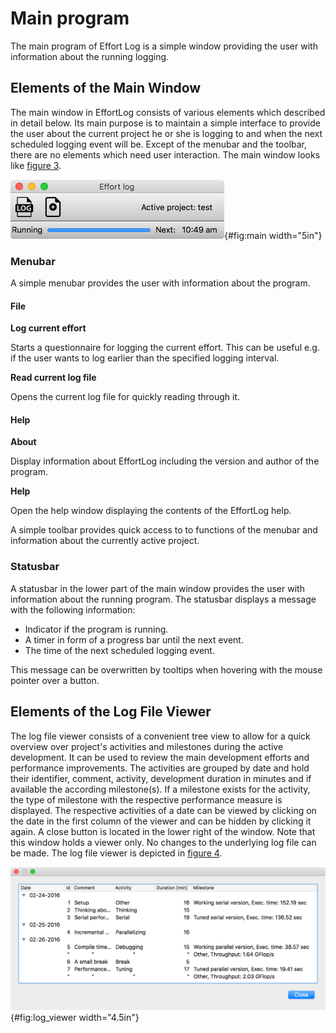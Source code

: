 <!--
  Copyright (c) 2015-2019 by IT Center, RWTH Aachen University

  This file is part of EffortLog, a tool for collecting software
  development effort.

  EffortLog is free software: you can redistribute it and/or modify
  it under the terms of the GNU General Public License as published by
  the Free Software Foundation, either version 3 of the License, or
  (at your option) any later version.

  EffortLog is distributed in the hope that it will be useful,
  but WITHOUT ANY WARRANTY; without even the implied warranty of
  MERCHANTABILITY or FITNESS FOR A PARTICULAR PURPOSE.  See the
  GNU General Public License for more details.

  You should have received a copy of the GNU General Public License
  along with EffortLog.  If not, see <http://www.gnu.org/licenses/>.
-->

# Main program

The main program of Effort Log is a simple window providing the user
with information about the running logging.

## Elements of the Main Window

The main window in EffortLog consists of various elements which
described in detail below. Its main purpose is to maintain a simple
interface to provide the user about the current project he or she is
logging to and when the next scheduled logging event will be. Except of
the menubar and the toolbar, there are no elements which need user
interaction. The main window looks like [figure 3](#main).

![The main window.](images/main.png){#fig:main width="5in"}

### Menubar

A simple menubar provides the user with information about the program.

#### File

**Log current effort**

Starts a questionnaire for logging the current effort. This can be
useful e.g. if the user wants to log earlier than the specified logging
interval.

**Read current log file**

Opens the current log file for quickly reading through it.

#### Help

**About**

Display information about EffortLog including the version and author of
the program.

**Help**

Open the help window displaying the contents of the EffortLog help.

A simple toolbar provides quick access to to functions of the menubar
and information about the currently active project.

### Statusbar

A statusbar in the lower part of the main window provides the user with
information about the running program. The statusbar displays a message
with the following information:

-   Indicator if the program is running.
-   A timer in form of a progress bar until the next event.
-   The time of the next scheduled logging event.

This message can be overwritten by tooltips when hovering with the mouse
pointer over a button.

## Elements of the Log File Viewer

The log file viewer consists of a convenient tree view to allow for a
quick overview over project's activities and milestones during the
active development. It can be used to review the main development
efforts and performance improvements. The activities are grouped by date
and hold their identifier, comment, activity, development duration in
minutes and if available the according milestone(s). If a milestone
exists for the activity, the type of milestone with the respective
performance measure is displayed. The respective activities of a date
can be viewed by clicking on the date in the first column of the viewer
and can be hidden by clicking it again. A close button is located in the
lower right of the window. Note that this window holds a viewer only. No
changes to the underlying log file can be made. The log file viewer is
depicted in [figure 4](#log_viewer).

![The log file viewer.](images/log_viewer.png){#fig:log_viewer
width="4.5in"}
